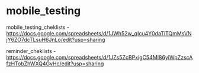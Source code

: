 # mobile_testing

mobile_testing_cheklists - https://docs.google.com/spreadsheets/d/1JWh52w_qIcu4Y0daTiTQmMsVNjY6ZO7dcTLsuH6JnLo/edit?usp=sharing

reminder_cheklists - https://docs.google.com/spreadsheets/d/1JZs5ZcBPxigC54MI86ylWpZzscAfzHTobZhWXQ4GvHc/edit?usp=sharing
